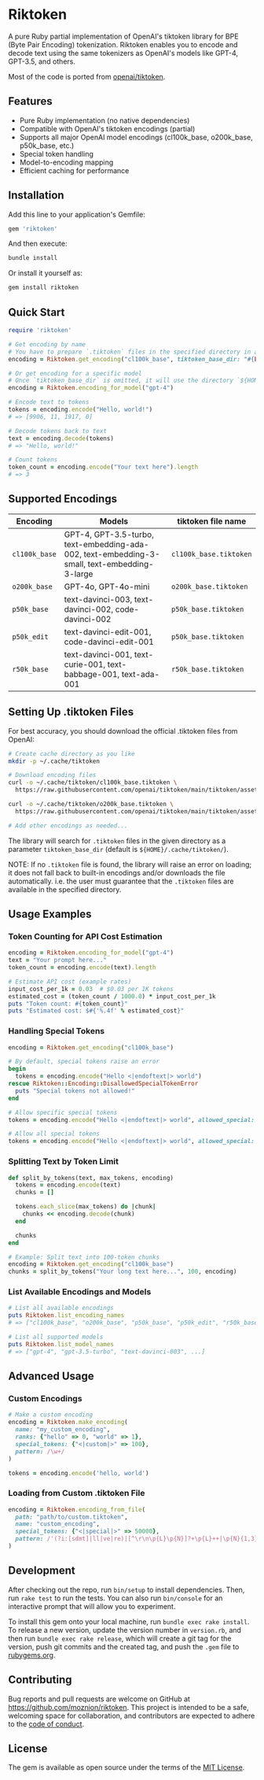 # Riktoken

A pure Ruby partial implementation of OpenAI's tiktoken library for BPE (Byte Pair Encoding) tokenization. Riktoken enables you to encode and decode text using the same tokenizers as OpenAI's models like GPT-4, GPT-3.5, and others.

Most of the code is ported from [openai/tiktoken](https://github.com/openai/tiktoken).

## Features

- Pure Ruby implementation (no native dependencies)
- Compatible with OpenAI's tiktoken encodings (partial)
- Supports all major OpenAI model encodings (cl100k_base, o200k_base, p50k_base, etc.)
- Special token handling
- Model-to-encoding mapping
- Efficient caching for performance

## Installation

Add this line to your application's Gemfile:

```ruby
gem 'riktoken'
```

And then execute:

```bash
bundle install
```

Or install it yourself as:

```bash
gem install riktoken
```

## Quick Start

```ruby
require 'riktoken'

# Get encoding by name
# You have to prepare `.tiktoken` files in the specified directory in advance.
encoding = Riktoken.get_encoding("cl100k_base", tiktoken_base_dir: "#{ENV['HOME']}/.cache/tiktoken")

# Or get encoding for a specific model
# Once `tiktoken_base_dir` is omitted, it will use the directory `${HOME}/.cache/tiktoken/` as default.
encoding = Riktoken.encoding_for_model("gpt-4")

# Encode text to tokens
tokens = encoding.encode("Hello, world!")
# => [9906, 11, 1917, 0]

# Decode tokens back to text
text = encoding.decode(tokens)
# => "Hello, world!"

# Count tokens
token_count = encoding.encode("Your text here").length
# => 3
```

## Supported Encodings

| Encoding | Models | tiktoken file name     |
|----------|--------|------------------------|
| `cl100k_base` | GPT-4, GPT-3.5-turbo, text-embedding-ada-002, text-embedding-3-small, text-embedding-3-large | `cl100k_base.tiktoken` |
| `o200k_base` | GPT-4o, GPT-4o-mini | `o200k_base.tiktoken` |
| `p50k_base` | text-davinci-003, text-davinci-002, code-davinci-002 | `p50k_base.tiktoken` |
| `p50k_edit` | text-davinci-edit-001, code-davinci-edit-001 | `p50k_base.tiktoken` |
| `r50k_base` | text-davinci-001, text-curie-001, text-babbage-001, text-ada-001 | `r50k_base.tiktoken` |

## Setting Up .tiktoken Files

For best accuracy, you should download the official .tiktoken files from OpenAI:

```bash
# Create cache directory as you like
mkdir -p ~/.cache/tiktoken

# Download encoding files
curl -o ~/.cache/tiktoken/cl100k_base.tiktoken \
  https://raw.githubusercontent.com/openai/tiktoken/main/tiktoken/assets/cl100k_base.tiktoken

curl -o ~/.cache/tiktoken/o200k_base.tiktoken \
  https://raw.githubusercontent.com/openai/tiktoken/main/tiktoken/assets/o200k_base.tiktoken

# Add other encodings as needed...
```

The library will search for `.tiktoken` files in the given directory as a parameter `tiktoken_base_dir` (default is `${HOME}/.cache/tiktoken/`).

NOTE: If no `.tiktoken` file is found, the library will raise an error on loading; it does not fall back to built-in encodings and/or downloads the file automatically. i.e. the user must guarantee that the `.tiktoken` files are available in the specified directory.

## Usage Examples

### Token Counting for API Cost Estimation

```ruby
encoding = Riktoken.encoding_for_model("gpt-4")
text = "Your prompt here..."
token_count = encoding.encode(text).length

# Estimate API cost (example rates)
input_cost_per_1k = 0.03  # $0.03 per 1K tokens
estimated_cost = (token_count / 1000.0) * input_cost_per_1k
puts "Token count: #{token_count}"
puts "Estimated cost: $#{'%.4f' % estimated_cost}"
```

### Handling Special Tokens

```ruby
encoding = Riktoken.get_encoding("cl100k_base")

# By default, special tokens raise an error
begin
  tokens = encoding.encode("Hello <|endoftext|> world")
rescue Riktoken::Encoding::DisallowedSpecialTokenError
  puts "Special tokens not allowed!"
end

# Allow specific special tokens
tokens = encoding.encode("Hello <|endoftext|> world", allowed_special: ["<|endoftext|>"])

# Allow all special tokens
tokens = encoding.encode("Hello <|endoftext|> world", allowed_special: "all")
```

### Splitting Text by Token Limit

```ruby
def split_by_tokens(text, max_tokens, encoding)
  tokens = encoding.encode(text)
  chunks = []

  tokens.each_slice(max_tokens) do |chunk|
    chunks << encoding.decode(chunk)
  end

  chunks
end

# Example: Split text into 100-token chunks
encoding = Riktoken.get_encoding("cl100k_base")
chunks = split_by_tokens("Your long text here...", 100, encoding)
```

### List Available Encodings and Models

```ruby
# List all available encodings
puts Riktoken.list_encoding_names
# => ["cl100k_base", "o200k_base", "p50k_base", "p50k_edit", "r50k_base"]

# List all supported models
puts Riktoken.list_model_names
# => ["gpt-4", "gpt-3.5-turbo", "text-davinci-003", ...]
```

## Advanced Usage

### Custom Encodings

```ruby
# Make a custom encoding
encoding = Riktoken.make_encoding(
  name: "my_custom_encoding",
  ranks: {"hello" => 0, "world" => 1},
  special_tokens: {"<|custom|>" => 100},
  pattern: /\w+/
)

tokens = encoding.encode('hello, world')
```

### Loading from Custom .tiktoken File

```ruby
encoding = Riktoken.encoding_from_file(
  path: "path/to/custom.tiktoken",
  name: "custom_encoding",
  special_tokens: {"<|special|>" => 50000},
  pattern: /'(?i:[sdmt]|ll|ve|re)|[^\r\n\p{L}\p{N}]?+\p{L}++|\p{N}{1,3}+| ?[^\s\p{L}\p{N}]++[\r\n]*+|\s++$|\s*[\r\n]|\s+(?!\S)|\s/
)
```

## Development

After checking out the repo, run `bin/setup` to install dependencies. Then, run `rake test` to run the tests. You can also run `bin/console` for an interactive prompt that will allow you to experiment.

To install this gem onto your local machine, run `bundle exec rake install`. To release a new version, update the version number in `version.rb`, and then run `bundle exec rake release`, which will create a git tag for the version, push git commits and the created tag, and push the `.gem` file to [rubygems.org](https://rubygems.org).

## Contributing

Bug reports and pull requests are welcome on GitHub at https://github.com/moznion/riktoken. This project is intended to be a safe, welcoming space for collaboration, and contributors are expected to adhere to the [code of conduct](https://github.com/moznion/riktoken/blob/main/CODE_OF_CONDUCT.md).

## License

The gem is available as open source under the terms of the [MIT License](https://opensource.org/licenses/MIT).

